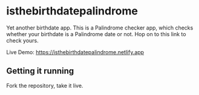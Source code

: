 # isthebirthdatepalindrome

Yet another birthdate app.
This is a Palindrome checker app, which checks whether your birthdate is a Palindrome date or not.
Hop on to this link to check yours.

Live Demo: https://isthebirthdatepalindrome.netlify.app

## Getting it running

Fork the repository, take it live.

